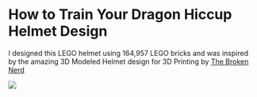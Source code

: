 # How to Train Your Dragon Hiccup Helmet Design

I designed this LEGO helmet using 164,957 LEGO bricks and was inspired by the amazing 3D Modeled Helmet design for 3D Printing by [The Broken Nerd](https://www.patreon.com/posts/hiccup-helmet-to-38300301)

![](https://media.giphy.com/media/ODzenYW17T9CaYat65/giphy.gif)
